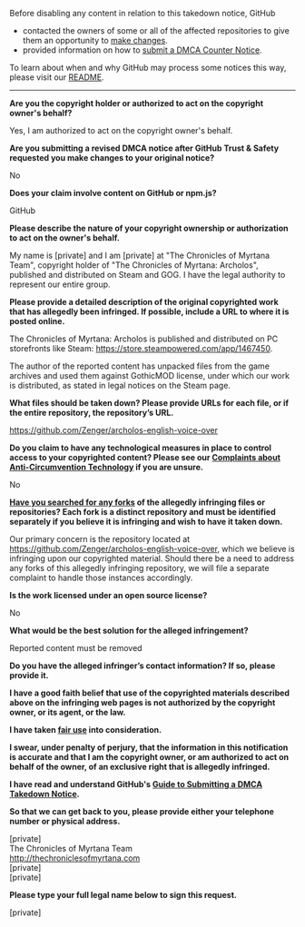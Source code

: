 Before disabling any content in relation to this takedown notice, GitHub
- contacted the owners of some or all of the affected repositories to give them an opportunity to [make changes](https://docs.github.com/en/github/site-policy/dmca-takedown-policy#a-how-does-this-actually-work).
- provided information on how to [submit a DMCA Counter Notice](https://docs.github.com/en/articles/guide-to-submitting-a-dmca-counter-notice).

To learn about when and why GitHub may process some notices this way, please visit our [README](https://github.com/github/dmca/blob/master/README.md#anatomy-of-a-takedown-notice).

---

**Are you the copyright holder or authorized to act on the copyright owner's behalf?**

Yes, I am authorized to act on the copyright owner's behalf.

**Are you submitting a revised DMCA notice after GitHub Trust & Safety requested you make changes to your original notice?**

No

**Does your claim involve content on GitHub or npm.js?**

GitHub

**Please describe the nature of your copyright ownership or authorization to act on the owner's behalf.**

My name is [private] and I am [private] at "The Chronicles of Myrtana Team", copyright holder of "The Chronicles of Myrtana: Archolos", published and distributed on Steam and GOG. I have the legal authority to represent our entire group.

**Please provide a detailed description of the original copyrighted work that has allegedly been infringed. If possible, include a URL to where it is posted online.**

The Chronicles of Myrtana: Archolos is published and distributed on PC storefronts like Steam: https://store.steampowered.com/app/1467450.

The author of the reported content has unpacked files from the game archives and used them against GothicMOD license, under which our work is distributed, as stated in legal notices on the Steam page.

**What files should be taken down? Please provide URLs for each file, or if the entire repository, the repository’s URL.**

https://github.com/Zenger/archolos-english-voice-over

**Do you claim to have any technological measures in place to control access to your copyrighted content? Please see our <a href="https://docs.github.com/articles/guide-to-submitting-a-dmca-takedown-notice#complaints-about-anti-circumvention-technology">Complaints about Anti-Circumvention Technology</a> if you are unsure.**

No

**<a href="https://docs.github.com/articles/dmca-takedown-policy#b-what-about-forks-or-whats-a-fork">Have you searched for any forks</a> of the allegedly infringing files or repositories? Each fork is a distinct repository and must be identified separately if you believe it is infringing and wish to have it taken down.**

Our primary concern is the repository located at https://github.com/Zenger/archolos-english-voice-over, which we believe is infringing upon our copyrighted material. Should there be a need to address any forks of this allegedly infringing repository, we will file a separate complaint to handle those instances accordingly.

**Is the work licensed under an open source license?**

No

**What would be the best solution for the alleged infringement?**

Reported content must be removed

**Do you have the alleged infringer’s contact information? If so, please provide it.**

**I have a good faith belief that use of the copyrighted materials described above on the infringing web pages is not authorized by the copyright owner, or its agent, or the law.**

**I have taken <a href="https://www.lumendatabase.org/topics/22">fair use</a> into consideration.**

**I swear, under penalty of perjury, that the information in this notification is accurate and that I am the copyright owner, or am authorized to act on behalf of the owner, of an exclusive right that is allegedly infringed.**

**I have read and understand GitHub's <a href="https://docs.github.com/articles/guide-to-submitting-a-dmca-takedown-notice/">Guide to Submitting a DMCA Takedown Notice</a>.**

**So that we can get back to you, please provide either your telephone number or physical address.**

[private]  
The Chronicles of Myrtana Team  
http://thechroniclesofmyrtana.com  
[private]  
[private]  

**Please type your full legal name below to sign this request.**

[private]  
